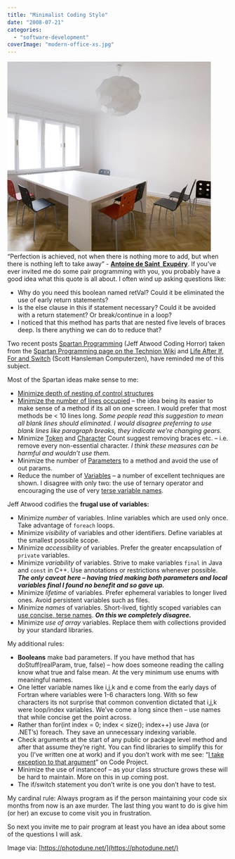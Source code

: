 ```yaml
---
title: "Minimalist Coding Style"
date: "2008-07-21"
categories: 
  - "software-development"
coverImage: "modern-office-xs.jpg"
---
```


![modern office - image licensed from Photodune](images/modern-office-xs.jpg) “Perfection is achieved, not when there is nothing more to add, but when there is nothing left to take away” - **[Antoine de Saint  Exupéry](https://en.wikipedia.org/wiki/Antoine_de_Saint_Exup%C3%A9ry)**. If you’ve ever invited me do some pair programming with you, you probably have a good idea what this quote is all about. I often wind up asking questions like:

- Why do you need this boolean named retVal? Could it be eliminated the use of early return statements?
- Is the else clause in this if statement necessary? Could it be avoided with a return statement? Or break/continue in a loop?
- I noticed that this method has parts that are nested five levels of braces deep. Is there anything we can do to reduce that?

Two recent posts [Spartan Programming](https://blog.codinghorror.com/spartan-programming/) (Jeff Atwood Coding Horror) taken from the [Spartan Programming page on the Technion Wiki](https://ssdl-wiki.cs.technion.ac.il/wiki/index.php/Spartan_programming) and [Life After If, For and Switch](https://www.hanselman.com/blog/back-to-basics-life-after-if-for-and-switch-like-a-data-structures-reminder) (Scott Hansleman Computerzen), have reminded me of this subject.

Most of the Spartan ideas make sense to me:

- [Minimize depth of nesting of control structures](https://ssdl-wiki.cs.technion.ac.il/wiki/index.php/Horizontal_complexity%2C_spartan_reduction_of)
- [Minimize the number of lines occupied](https://ssdl-wiki.cs.technion.ac.il/wiki/index.php/Vertical_complexity%2C_spartan_reduction_of) – the idea being its easier to make sense of a method if its all on one screen. I would prefer that most methods be < 10 lines long. _Some people read this suggestion to mean all blank lines should eliminated. I would disagree preferring to use blank lines like paragraph breaks, they indicate we’re changing gears._
- Minimize [Token](https://ssdl-wiki.cs.technion.ac.il/wiki/index.php/Token_count%2C_spartan_reduction_of) and [Character](https://ssdl-wiki.cs.technion.ac.il/wiki/index.php/Character_count%2C_spartan_reduction_of) Count suggest removing braces etc. – i.e. remove every non-essential character. _I think these measures can be harmful and wouldn’t use them._
- Minimize the number of [Parameters](https://ssdl-wiki.cs.technion.ac.il/wiki/index.php/Parameters%2C_spartan_reduction_of) to a method and avoid the use of out params.
- Reduce the number of [Variables](https://ssdl-wiki.cs.technion.ac.il/wiki/index.php/Variables%2C_spartan_reduction_of) – a number of excellent techniques are shown. I disagree with only two: the use of ternary operator and encouraging the use of very [terse variable names](https://ssdl-wiki.cs.technion.ac.il/wiki/index.php/Terse_variable_naming).

Jeff Atwood codifies the **frugal use of variables:**

- Minimize _number_ of variables. Inline variables which are used only once. Take advantage of `foreach` loops.
- Minimize _visibility_ of variables and other identifiers. Define variables at the smallest possible scope.
- Minimize _accessibility_ of variables. Prefer the greater encapsulation of `private` variables.
- Minimize _variability_ of variables. Strive to make variables `final` in Java and `const` in C++. Use annotations or restrictions whenever possible. _**The only caveat here – having tried making both parameters and local variables final I found no benefit and so gave up.**_
- Minimize _lifetime_ of variables. Prefer ephemeral variables to longer lived ones. Avoid persistent variables such as files.
- Minimize _names_ of variables. Short-lived, tightly scoped variables can [use concise, terse names](https://ssdl-wiki.cs.technion.ac.il/wiki/index.php/Terse_variable_naming). **_On this we completely disagree._**
- Minimize _use of array_ variables. Replace them with collections provided by your standard libraries.

My additional rules:

- **Booleans** make bad parameters. If you have method that has doStuff(realParam, true, false) – how does someone reading the calling know what true and false mean. At the very minimum use enums with meaningful names.
- One letter variable names like i,j,k and e come from the early days of Fortran where variables were 1-6 characters long. With so few characters its not surprise that common convention dictated that i,j,k were loop/index variables. We’ve come a long since then – use names that while concise get the point across.
- Rather than for(int index = 0; index < size(); index++) use Java (or .NET’s) foreach. They save an unnecessary indexing variable.
- Check arguments at the start of any public or package level method and after that assume they’re right. You can find libraries to simplify this for you (I’ve written one at work) and if you don’t work with me see: “[I take exception to that argument](https://www.codeproject.com/Articles/9037/I-take-exception-to-that-argument)” on Code Project.
- Minimize the use of instanceof – as your class structure grows these will be hard to maintain. More on this in up coming post.
- The if/switch statement you don’t write is one you don’t have to test.

My cardinal rule: Always program as if the person maintaining your code six months from now is an axe murder. The last thing you want to do is give him (or her) an excuse to come visit you in frustration.

So next you invite me to pair program at least you have an idea about some of the questions I will ask.

Image via: [https://photodune.net/](https://photodune.net/)
